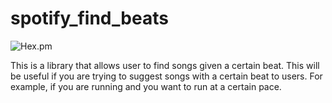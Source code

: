 # spotify_find_beats 

![Hex.pm](https://img.shields.io/hexpm/l/apa?style=plastic)

This is a library that allows user to find songs given a certain beat. This will be useful if you are trying to suggest songs with a certain beat to users. 
For example, if you are running and you want to run at a certain pace. 
